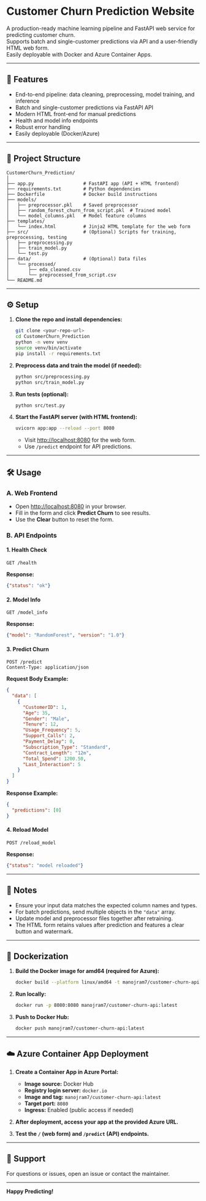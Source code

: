 # Customer Churn Prediction Website

A production-ready machine learning pipeline and FastAPI web service for predicting customer churn.  
Supports batch and single-customer predictions via API and a user-friendly HTML web form.  
Easily deployable with Docker and Azure Container Apps.

---

## 🚀 Features

- End-to-end pipeline: data cleaning, preprocessing, model training, and inference
- Batch and single-customer predictions via FastAPI API
- Modern HTML front-end for manual predictions
- Health and model info endpoints
- Robust error handling
- Easily deployable (Docker/Azure)

---

## 📁 Project Structure

```
CustomerChurn_Prediction/
│
├── app.py                  # FastAPI app (API + HTML frontend)
├── requirements.txt        # Python dependencies
├── Dockerfile              # Docker build instructions
├── models/
│   ├── preprocessor.pkl    # Saved preprocessor
│   ├── random_forest_churn_from_script.pkl  # Trained model
│   └── model_columns.pkl   # Model feature columns
├── templates/
│   └── index.html          # Jinja2 HTML template for the web form
├── src/                    # (Optional) Scripts for training, preprocessing, testing
│   ├── preprocessing.py
│   ├── train_model.py
│   └── test.py
├── data/                   # (Optional) Data files
│   └── processed/
│       ├── eda_cleaned.csv
│       └── preprocessed_from_script.csv
└── README.md
```

---

## ⚙️ Setup

1. **Clone the repo and install dependencies:**
    ```bash
    git clone <your-repo-url>
    cd CustomerChurn_Prediction
    python -m venv venv
    source venv/bin/activate
    pip install -r requirements.txt
    ```

2. **Preprocess data and train the model (if needed):**
    ```bash
    python src/preprocessing.py
    python src/train_model.py
    ```

3. **Run tests (optional):**
    ```bash
    python src/test.py
    ```

4. **Start the FastAPI server (with HTML frontend):**
    ```bash
    uvicorn app:app --reload --port 8080
    ```
    - Visit [http://localhost:8080](http://localhost:8080) for the web form.
    - Use `/predict` endpoint for API predictions.

---

## 🛠️ Usage

### **A. Web Frontend**

- Open [http://localhost:8080](http://localhost:8080) in your browser.
- Fill in the form and click **Predict Churn** to see results.
- Use the **Clear** button to reset the form.

### **B. API Endpoints**

#### **1. Health Check**
```http
GET /health
```
**Response:**  
```json
{"status": "ok"}
```

#### **2. Model Info**
```http
GET /model_info
```
**Response:**  
```json
{"model": "RandomForest", "version": "1.0"}
```

#### **3. Predict Churn**
```http
POST /predict
Content-Type: application/json
```
**Request Body Example:**
```json
{
  "data": [
    {
      "CustomerID": 1,
      "Age": 35,
      "Gender": "Male",
      "Tenure": 12,
      "Usage_Frequency": 5,
      "Support_Calls": 2,
      "Payment_Delay": 0,
      "Subscription_Type": "Standard",
      "Contract_Length": "12m",
      "Total_Spend": 1200.50,
      "Last_Interaction": 5
    }
  ]
}
```
**Response Example:**
```json
{
  "predictions": [0]
}
```

#### **4. Reload Model**
```http
POST /reload_model
```
**Response:**  
```json
{"status": "model reloaded"}
```

---

## 📝 Notes

- Ensure your input data matches the expected column names and types.
- For batch predictions, send multiple objects in the `"data"` array.
- Update model and preprocessor files together after retraining.
- The HTML form retains values after prediction and features a clear button and watermark.

---

## 🐳 Dockerization

1. **Build the Docker image for amd64 (required for Azure):**
    ```bash
    docker build --platform linux/amd64 -t manojram7/customer-churn-api:latest .
    ```

2. **Run locally:**
    ```bash
    docker run -p 8080:8080 manojram7/customer-churn-api:latest
    ```

3. **Push to Docker Hub:**
    ```bash
    docker push manojram7/customer-churn-api:latest
    ```

---

## ☁️ Azure Container App Deployment

1. **Create a Container App in Azure Portal:**
    - **Image source:** Docker Hub
    - **Registry login server:** `docker.io`
    - **Image and tag:** `manojram7/customer-churn-api:latest`
    - **Target port:** `8080`
    - **Ingress:** Enabled (public access if needed)

2. **After deployment, access your app at the provided Azure URL.**

3. **Test the `/` (web form) and `/predict` (API) endpoints.**

---

## 📧 Support

For questions or issues, open an issue or contact the maintainer.

---

**Happy Predicting!**